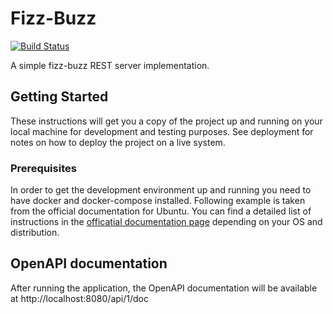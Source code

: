 # Fizz-Buzz

[![Build Status](https://travis-ci.org/jflbr/fizz-buzz.svg?branch=master)](https://travis-ci.com/jflbr/fizz-buzz)

A simple fizz-buzz REST server implementation.


## Getting Started

These instructions will get you a copy of the project up and running on your local machine for development and testing purposes. See deployment for notes on how to deploy the project on a live system.

### Prerequisites

In order to get the development environment up and running you need to have docker and docker-compose installed. Following example is taken from the official documentation for Ubuntu.
You can find a detailed list of instructions in the [officatial documentation page](https://docs.docker.com/install/) depending on your OS and distribution.


## OpenAPI documentation

After running the application, the OpenAPI documentation will be available at http://localhost:8080/api/1/doc
